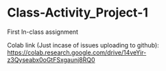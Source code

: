 # Class-Activity_Project-1
First In-class assignment

Colab link (Just incase of issues uploading to github):
https://colab.research.google.com/drive/14veYir-z3Qyseabx0oGtFSxgaunj8RQ0
